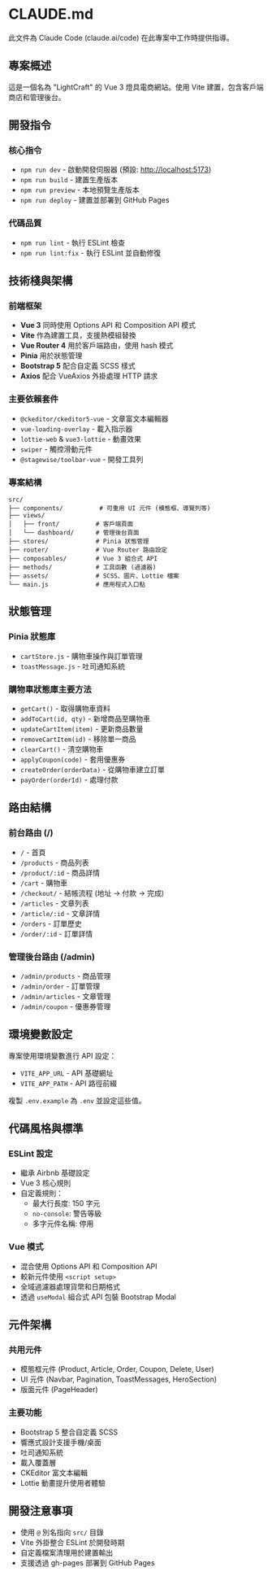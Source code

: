 # CLAUDE.md

此文件為 Claude Code (claude.ai/code) 在此專案中工作時提供指導。

## 專案概述

這是一個名為 "LightCraft" 的 Vue 3 燈具電商網站。使用 Vite 建置，包含客戶端商店和管理後台。

## 開發指令

### 核心指令

- `npm run dev` - 啟動開發伺服器 (預設: <http://localhost:5173>)
- `npm run build` - 建置生產版本
- `npm run preview` - 本地預覽生產版本
- `npm run deploy` - 建置並部署到 GitHub Pages

### 代碼品質

- `npm run lint` - 執行 ESLint 檢查
- `npm run lint:fix` - 執行 ESLint 並自動修復

## 技術棧與架構

### 前端框架

- **Vue 3** 同時使用 Options API 和 Composition API 模式
- **Vite** 作為建置工具，支援熱模組替換
- **Vue Router 4** 用於客戶端路由，使用 hash 模式
- **Pinia** 用於狀態管理
- **Bootstrap 5** 配合自定義 SCSS 樣式
- **Axios** 配合 VueAxios 外掛處理 HTTP 請求

### 主要依賴套件

- `@ckeditor/ckeditor5-vue` - 文章富文本編輯器
- `vue-loading-overlay` - 載入指示器
- `lottie-web` & `vue3-lottie` - 動畫效果
- `swiper` - 觸控滑動元件
- `@stagewise/toolbar-vue` - 開發工具列

### 專案結構

```
src/
├── components/          # 可重用 UI 元件 (模態框、導覽列等)
├── views/
│   ├── front/          # 客戶端頁面
│   └── dashboard/      # 管理後台頁面
├── stores/             # Pinia 狀態管理
├── router/             # Vue Router 路由設定
├── composables/        # Vue 3 組合式 API
├── methods/            # 工具函數 (過濾器)
├── assets/             # SCSS、圖片、Lottie 檔案
└── main.js             # 應用程式入口點
```

## 狀態管理

### Pinia 狀態庫

- `cartStore.js` - 購物車操作與訂單管理
- `toastMessage.js` - 吐司通知系統

### 購物車狀態庫主要方法

- `getCart()` - 取得購物車資料
- `addToCart(id, qty)` - 新增商品至購物車
- `updateCartItem(item)` - 更新商品數量
- `removeCartItem(id)` - 移除單一商品
- `clearCart()` - 清空購物車
- `applyCoupon(code)` - 套用優惠券
- `createOrder(orderData)` - 從購物車建立訂單
- `payOrder(orderId)` - 處理付款

## 路由結構

### 前台路由 (/)

- `/` - 首頁
- `/products` - 商品列表
- `/product/:id` - 商品詳情
- `/cart` - 購物車
- `/checkout/` - 結帳流程 (地址 → 付款 → 完成)
- `/articles` - 文章列表
- `/article/:id` - 文章詳情
- `/orders` - 訂單歷史
- `/order/:id` - 訂單詳情

### 管理後台路由 (/admin)

- `/admin/products` - 商品管理
- `/admin/order` - 訂單管理
- `/admin/articles` - 文章管理
- `/admin/coupon` - 優惠券管理

## 環境變數設定

專案使用環境變數進行 API 設定：

- `VITE_APP_URL` - API 基礎網址
- `VITE_APP_PATH` - API 路徑前綴

複製 `.env.example` 為 `.env` 並設定這些值。

## 代碼風格與標準

### ESLint 設定

- 繼承 Airbnb 基礎設定
- Vue 3 核心規則
- 自定義規則：
  - 最大行長度: 150 字元
  - `no-console`: 警告等級
  - 多字元件名稱: 停用

### Vue 模式

- 混合使用 Options API 和 Composition API
- 較新元件使用 `<script setup>`
- 全域過濾器處理貨幣和日期格式
- 透過 `useModal` 組合式 API 包裝 Bootstrap Modal

## 元件架構

### 共用元件

- 模態框元件 (Product, Article, Order, Coupon, Delete, User)
- UI 元件 (Navbar, Pagination, ToastMessages, HeroSection)
- 版面元件 (PageHeader)

### 主要功能

- Bootstrap 5 整合自定義 SCSS
- 響應式設計支援手機/桌面
- 吐司通知系統
- 載入覆蓋層
- CKEditor 富文本編輯
- Lottie 動畫提升使用者體驗

## 開發注意事項

- 使用 `@` 別名指向 `src/` 目錄
- Vite 外掛整合 ESLint 於開發時期
- 自定義檔案清理用於建置輸出
- 支援透過 gh-pages 部署到 GitHub Pages
